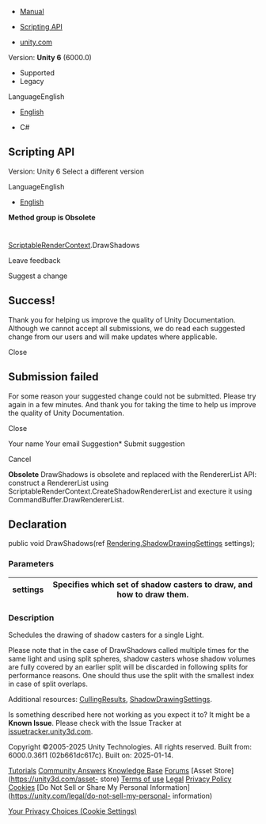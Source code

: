 [ ]()

  * [Manual](../Manual/index.html)
  * [Scripting API](../ScriptReference/index.html)

  * [unity.com](https://unity.com/)

Version: **Unity 6** (6000.0)

  * Supported
  * Legacy

LanguageEnglish

  * [English]()

  * C#

[ ](https://docs.unity3d.com)

## Scripting API

Version: Unity 6 Select a different version

LanguageEnglish

  * [English]()

**Method group is Obsolete**  

#
[ScriptableRenderContext](Rendering.ScriptableRenderContext.html).DrawShadows

Leave feedback

Suggest a change

## Success!

Thank you for helping us improve the quality of Unity Documentation. Although
we cannot accept all submissions, we do read each suggested change from our
users and will make updates where applicable.

Close

## Submission failed

For some reason your suggested change could not be submitted. Please <a>try
again</a> in a few minutes. And thank you for taking the time to help us
improve the quality of Unity Documentation.

Close

Your name Your email Suggestion* Submit suggestion

Cancel

[ ]()

**Obsolete** DrawShadows is obsolete and replaced with the RendererList API:
construct a RendererList using
ScriptableRenderContext.CreateShadowRendererList and execture it using
CommandBuffer.DrawRendererList.

## Declaration

public void DrawShadows(ref
[Rendering.ShadowDrawingSettings](Rendering.ShadowDrawingSettings.html)
settings);

### Parameters

settings | Specifies which set of shadow casters to draw, and how to draw them.  
---|---  
  
### Description

Schedules the drawing of shadow casters for a single Light.

Please note that in the case of DrawShadows called multiple times for the same
light and using split spheres, shadow casters whose shadow volumes are fully
covered by an earlier split will be discarded in following splits for
performance reasons. One should thus use the split with the smallest index in
case of split overlaps.  
  
Additional resources: [CullingResults](Rendering.CullingResults.html),
[ShadowDrawingSettings](Rendering.ShadowDrawingSettings.html).

Is something described here not working as you expect it to? It might be a
**Known Issue**. Please check with the Issue Tracker at
[issuetracker.unity3d.com](https://issuetracker.unity3d.com).

Copyright ©2005-2025 Unity Technologies. All rights reserved. Built from:
6000.0.36f1 (02b661dc617c). Built on: 2025-01-14.

[Tutorials](https://unity3d.com/learn) [Community
Answers](https://answers.unity3d.com) [Knowledge
Base](https://support.unity3d.com/hc/en-us)
[Forums](https://forum.unity3d.com) [Asset Store](https://unity3d.com/asset-
store) [Terms of use](https://docs.unity3d.com/Manual/TermsOfUse.html)
[Legal](https://unity.com/legal) [Privacy
Policy](https://unity.com/legal/privacy-policy)
[Cookies](https://unity.com/legal/cookie-policy) [Do Not Sell or Share My
Personal Information](https://unity.com/legal/do-not-sell-my-personal-
information)

[Your Privacy Choices (Cookie Settings)](javascript:void\(0\);)

